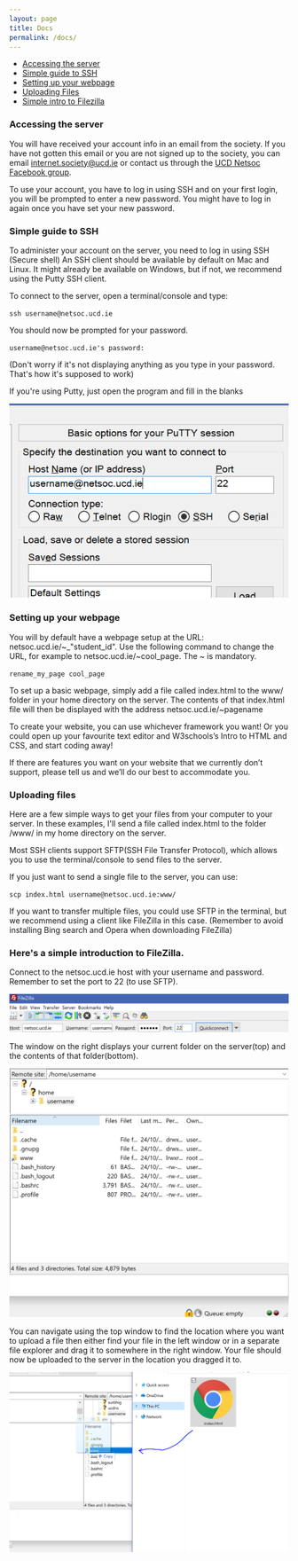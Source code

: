 ```yaml
---
layout: page
title: Docs
permalink: /docs/
---
```


* [Accessing the server](#access_server)
* [Simple guide to SSH](#ssh)
* [Setting up your webpage](#setup_webpage)
* [Uploading Files](#upload)
* [Simple intro to Filezilla](#filezilla)

### Accessing the server<a name="access_server"></a>

You will have received your account info in an email from the society. If you have not gotten this email or you are not signed up to the society, you can email internet.society@ucd.ie or contact us through the [UCD Netsoc Facebook group](https://facebook.com/ucdnetsoc).

To use your account, you have to log in using SSH and on your first login, you will be prompted to enter a new password. You might have to log in again once you have set your new password.

### Simple guide to SSH<a name="ssh"></a>

To administer your account on the server, you need to log in using SSH (Secure shell)
An SSH client should be available by default on Mac and Linux.
It might already be available on Windows, but if not, we recommend using the Putty SSH client.

To connect to the server, open a terminal/console and type:

` ssh username@netsoc.ucd.ie `

You should now be prompted for your password.

` username@netsoc.ucd.ie's password: `

(Don't worry if it's not displaying anything as you type in your password. That's how it's supposed to work)

If you're using Putty, just open the program and fill in the blanks

![Image showing how to connect to server using Putty](/images/putty_guide.png)

### Setting up your webpage<a name="setup_webpage"></a>

You will by default have a webpage setup at the URL: netsoc.ucd.ie/~_"student_id". Use the following command to change the URL, for example to netsoc.ucd.ie/~cool_page. The ~ is mandatory.

` rename_my_page cool_page `

To set up a basic webpage, simply add a file called index.html to the www/ folder in your home directory on the server. The contents of that index.html file will then be displayed with the address netsoc.ucd.ie/~pagename

To create your website, you can use whichever framework you want! Or you could open up your favourite text editor and W3schools’s Intro to HTML and CSS, and start coding away!

If there are features you want on your website that we currently don’t support, please tell us and we’ll do our best to accommodate you.

### Uploading files<a name="upload"></a>

Here are a few simple ways to get your files from your computer to your server. In these examples, I'll send a file called index.html to the folder /www/ in my home directory on the server.

Most SSH clients support SFTP(SSH File Transfer Protocol), which allows you to use the terminal/console to send files to the server.

If you just want to send a single file to the server, you can use:

` scp index.html username@netsoc.ucd.ie:www/ `

If you want to transfer multiple files, you could use SFTP in the terminal, but we recommend using a client like FileZilla in this case. (Remember to avoid installing Bing search and Opera when downloading FileZilla)


### Here's a simple introduction to FileZilla.<a name="filezilla"></a>

Connect to the netsoc.ucd.ie host with your username and password. Remember to set the port to 22 (to use SFTP).

![Image showing how to connect to server using FileZilla](/images/filezilla_login.png)

The window on the right displays your current folder on the server(top) and the contents of that folder(bottom).

![Image showing how files are shown in FileZilla](/images/filezilla_server_files.png)

You can navigate using the top window to find the location where you want to upload a file then either find your file in the left window or in a separate file explorer and drag it to somewhere in the right window. Your file should now be uploaded to the server in the location you dragged it to.

![Image showing how to drag files to send them with FileZilla](/images/filezilla_drag_drop.png)